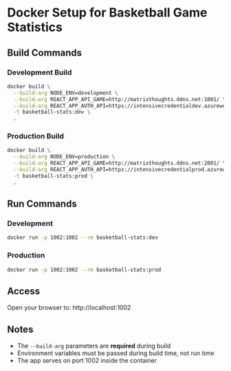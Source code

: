# Docker Setup for Basketball Game Statistics

## Build Commands

### Development Build
```bash
docker build \
  --build-arg NODE_ENV=development \
  --build-arg REACT_APP_API_GAME=http://matrixthoughts.ddns.net:1001/ \
  --build-arg REACT_APP_AUTH_API=https://intensivecredentialdev.azurewebsites.net/ \
  -t basketball-stats:dev \
  .
```

### Production Build
```bash
docker build \
  --build-arg NODE_ENV=production \
  --build-arg REACT_APP_API_GAME=http://matrixthoughts.ddns.net:2001/ \
  --build-arg REACT_APP_AUTH_API=https://intensivecredentialprod.azurewebsites.net/ \
  -t basketball-stats:prod \
  .
```

## Run Commands

### Development
```bash
docker run -p 1002:1002 --rm basketball-stats:dev
```

### Production
```bash
docker run -p 1002:1002 --rm basketball-stats:prod
```

## Access
Open your browser to: http://localhost:1002

## Notes
- The `--build-arg` parameters are **required** during build
- Environment variables must be passed during build time, not run time
- The app serves on port 1002 inside the container 